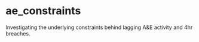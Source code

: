 # ae_constraints
Investigating the underlying constraints behind lagging A&amp;E activity and 4hr breaches.
